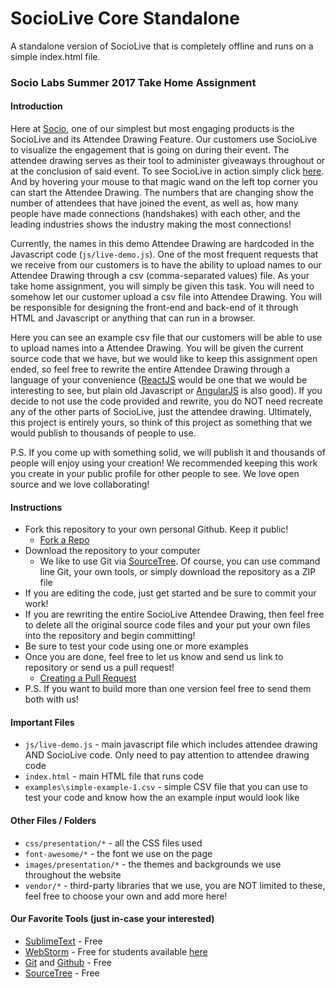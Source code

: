 # SocioLive Core Standalone
A standalone version of SocioLive that is completely offline and runs on a simple index.html file. 


### Socio Labs Summer 2017 Take Home Assignment

#### Introduction

Here at [Socio](https://socio.events), one of our simplest but most engaging products is the SocioLive and its Attendee Drawing Feature. Our customers use SocioLive to visualize the engagement that is going on during their event. The attendee drawing serves as their tool to administer giveaways throughout or at the conclusion of said event. To see SocioLive in action simply click [here](https://socio.live). And by hovering your mouse to that magic wand on the left top corner you can start the Attendee Drawing. The numbers that are changing show the number of attendees that have joined the event, as well as, how many people have made connections (handshakes) with each other, and the leading industries shows the industry making the most connections! 

Currently, the names in this demo Attendee Drawing are hardcoded in the Javascript code (`js/live-demo.js`). One of the most frequent requests that we receive from our customers is to have the ability to upload names to our Attendee Drawing through a csv (comma-separated values) file. As your take home assignment, you will simply be given this task. You will need to somehow let our customer upload a csv file into Attendee Drawing. You will be responsible for designing the front-end and back-end of it through HTML and Javascript or anything that can run in a browser.

Here you can see an example csv file that our customers will be able to use to upload names into a Attendee Drawing. You will be given the current source code that we have, but we would like to keep this assignment open ended, so feel free to rewrite the entire Attendee Drawing through a language of your convenience ([ReactJS](https://facebook.github.io/react/) would be one that we would be interesting to see, but plain old Javascript or [AngularJS](https://angularjs.org/) is also good). If you decide to not use the code provided and rewrite, you do NOT need recreate any of the other parts of SocioLive, just the attendee drawing. Ultimately, this project is entirely yours, so think of this project as something that we would publish to thousands of people to use. 

P.S. If you come up with something solid, we will publish it and thousands of people will enjoy using your creation! We recommended keeping this work you create in your public profile for other people to see. We love open source and we love collaborating!

#### Instructions
* Fork this repository to your own personal Github. Keep it public! 
    * [Fork a Repo](https://help.github.com/articles/fork-a-repo)
* Download the repository to your computer
    * We like to use Git via [SourceTree](https://www.sourcetreeapp.com/). Of course, you can use command line Git, your own tools, or simply download the repository as a ZIP file
* If you are editing the code, just get started and be sure to commit your work!
* If you are rewriting the entire SocioLive Attendee Drawing, then feel free to delete all the original source code files and your put your own files into the repository and begin committing!
* Be sure to test your code using one or more examples
* Once you are done, feel free to let us know and send us link to repository or send us a pull request! 
    * [Creating a Pull Request](https://help.github.com/articles/creating-a-pull-request/)
* P.S. If you want to build more than one version feel free to send them both with us!

#### Important Files
* `js/live-demo.js` - main javascript file which includes attendee drawing AND SocioLive code. Only need to pay attention to attendee drawing code
* `index.html` - main HTML file that runs code
* `examples\simple-example-1.csv` - simple CSV file that you can use to test your code and know how the an example input would look like

#### Other Files / Folders
* `css/presentation/*` - all the CSS files used
* `font-awesome/*` - the font we use on the page
* `images/presentation/*` - the themes and backgrounds we use throughout the website
* `vendor/*` - third-party libraries that we use, you are NOT limited to these, feel free to choose your own and add more here!

#### Our Favorite Tools (just in-case your interested)
* [SublimeText](https://www.sublimetext.com/) - Free
* [WebStorm](https://www.jetbrains.com/webstorm/) - Free for students available [here](https://www.jetbrains.com/student/) 
* [Git](https://git-scm.com/) and [Github](https://github.com/) - Free
* [SourceTree](https://www.sourcetreeapp.com/) - Free